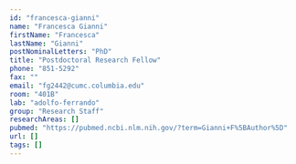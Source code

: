 ```yaml
---
id: "francesca-gianni"
name: "Francesca Gianni"
firstName: "Francesca"
lastName: "Gianni"
postNominalLetters: "PhD"
title: "Postdoctoral Research Fellow"
phone: "851-5292"
fax: ""
email: "fg2442@cumc.columbia.edu"
room: "401B"
lab: "adolfo-ferrando"
group: "Research Staff"
researchAreas: []
pubmed: "https://pubmed.ncbi.nlm.nih.gov/?term=Gianni+F%5BAuthor%5D"
url: []
tags: []
---
```

